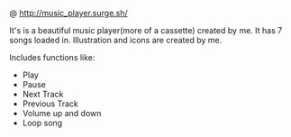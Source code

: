 @ http://music_player.surge.sh/

It's is a beautiful music player(more of a cassette) created by me. It has 7 songs loaded in. Illustration and icons are created by me.

Includes functions like:

- Play
- Pause
- Next Track 
- Previous Track
- Volume up and down
- Loop song


